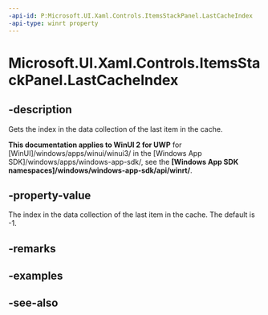 ```yaml
---
-api-id: P:Microsoft.UI.Xaml.Controls.ItemsStackPanel.LastCacheIndex
-api-type: winrt property
---
```


<!-- Property syntax
public int LastCacheIndex { get; }
-->

# Microsoft.UI.Xaml.Controls.ItemsStackPanel.LastCacheIndex

## -description
Gets the index in the data collection of the last item in the cache.

**This documentation applies to WinUI 2 for UWP** for [WinUI]/windows/apps/winui/winui3/ in the [Windows App SDK]/windows/apps/windows-app-sdk/, see the **[Windows App SDK namespaces]/windows/windows-app-sdk/api/winrt/**.

## -property-value
The index in the data collection of the last item in the cache. The default is -1.

## -remarks

## -examples

## -see-also
